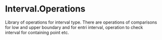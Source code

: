 # Interval.Operations
Library of operations for interval type. There are operations of comparisons for low and upper boundary and for entri interval, operation to check interval for containing point etc.
